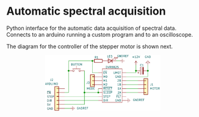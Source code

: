 # Automatic spectral acquisition
Python interface for the automatic data acquisition of spectral data. Connects to an arduino running a custom program and to an oscilloscope. 

The diagram for the controller of the stepper motor is shown next. 

<p align="center">
<img src="https://github.com/HugoG16/automatic-spectral-acquisition/blob/main/images/circuit_diagram.png?raw=true)" width=60%>
</p>
